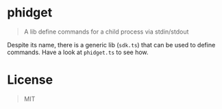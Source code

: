 # phidget
> A lib define commands for a child process via stdin/stdout

Despite its name, there is a generic lib (`sdk.ts`) that can be used to define commands. Have a look at `phidget.ts` to see how.

# License
> MIT

